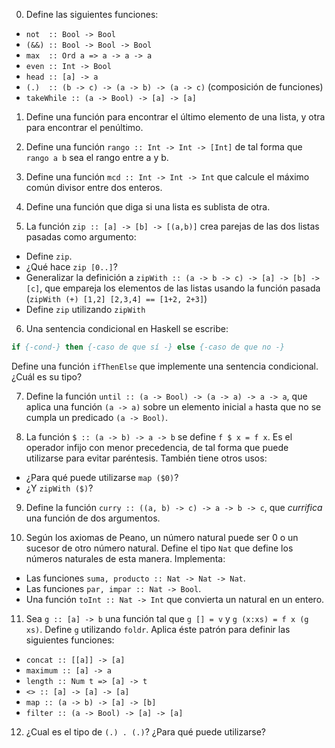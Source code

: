 
0. Define las siguientes funciones:

  - `not  :: Bool -> Bool`
  - `(&&) :: Bool -> Bool -> Bool`
  - `max  :: Ord a => a -> a -> a`
  - `even :: Int -> Bool`
  - `head :: [a] -> a`
  - `(.)  :: (b -> c) -> (a -> b) -> (a -> c)` (composición de funciones)
  - `takeWhile :: (a -> Bool) -> [a] -> [a]`

1. Define una función para encontrar el último elemento de una lista, y otra para
encontrar el penúltimo.

2. Define una función `rango :: Int -> Int -> [Int]` de tal forma que `rango a b`
sea el rango entre a y b.

3. Define una función `mcd :: Int -> Int -> Int` que calcule el máximo común divisor
entre dos enteros.

4. Define una función que diga si una lista es sublista de otra.

5. La función `zip :: [a] -> [b] -> [(a,b)]` crea parejas de las dos listas pasadas
como argumento:

  -  Define `zip`.
  - ¿Qué hace `zip [0..]`?
  - Generalizar la definición a `zipWith :: (a -> b -> c) -> [a] -> [b] -> [c]`,
  que empareja los elementos de las listas usando la función pasada
  (`zipWith (+) [1,2] [2,3,4] == [1+2, 2+3]`)
  - Define `zip` utilizando `zipWith`

6. Una sentencia condicional en Haskell se escribe:
  ```haskell
  if {-cond-} then {-caso de que sí -} else {-caso de que no -}
  ```
  Define una función `ifThenElse` que implemente una sentencia condicional.
  ¿Cuál es su tipo?

7. Define la función `until :: (a -> Bool) -> (a -> a) -> a -> a`, que aplica
una función `(a -> a)` sobre un elemento inicial `a` hasta que no se cumpla un
predicado `(a -> Bool)`.

8. La función `$ :: (a -> b) -> a -> b` se define `f $ x = f x`. Es el operador
infijo con menor precedencia, de tal forma que puede utilizarse para evitar
paréntesis. También tiene otros usos:
  
  - ¿Para qué puede utilizarse `map ($0)`?
  - ¿Y `zipWith ($)`?

9. Define la función `curry :: ((a, b) -> c) -> a -> b -> c`, que *currifica* una
función de dos argumentos.

10. Según los axiomas de Peano, un número natural puede ser 0 o un sucesor de
otro número natural. Define el tipo `Nat` que define los números naturales de
esta manera. Implementa:

  - Las funciones `suma, producto :: Nat -> Nat -> Nat`.
  - Las funciones `par, impar :: Nat -> Bool`.
  - Una función `toInt :: Nat -> Int` que convierta un natural en un entero.

11. Sea `g :: [a] -> b` una función tal que `g [] = v` y `g (x:xs) = f x (g xs)`.
Define `g` utilizando `foldr`. Aplica éste patrón para definir las siguientes
funciones:

  - `concat :: [[a]] -> [a]`
  - `maximum :: [a] -> a`
  - `length :: Num t => [a] -> t`
  - `<> :: [a] -> [a] -> [a]`
  - `map :: (a -> b) -> [a] -> [b]`
  - `filter :: (a -> Bool) -> [a] -> [a]`

12. ¿Cual es el tipo de `(.) . (.)`? ¿Para qué puede utilizarse?

